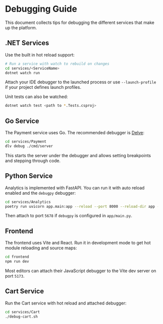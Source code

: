 # Debugging Guide

This document collects tips for debugging the different services that make up the platform.

## .NET Services

Use the built in hot reload support:

```bash
# Run a service with watch to rebuild on changes
cd services/<ServiceName>
dotnet watch run
```

Attach your IDE debugger to the launched process or use `--launch-profile` if your project defines launch profiles.

Unit tests can also be watched:

```bash
dotnet watch test <path to *.Tests.csproj>
```

## Go Service

The Payment service uses Go. The recommended debugger is [Delve](https://github.com/go-delve/delve):

```bash
cd services/Payment
dlv debug ./cmd/server
```

This starts the server under the debugger and allows setting breakpoints and stepping through code.

## Python Service

Analytics is implemented with FastAPI. You can run it with auto reload enabled and the `debugpy` debugger:

```bash
cd services/Analytics
poetry run uvicorn app.main:app --reload --port 8000 --reload-dir app --workers 1
```

Then attach to port `5678` if `debugpy` is configured in `app/main.py`.

## Frontend

The frontend uses Vite and React. Run it in development mode to get hot module reloading and source maps:

```bash
cd frontend
npm run dev
```

Most editors can attach their JavaScript debugger to the Vite dev server on port `5173`.

## Cart Service

Run the Cart service with hot reload and attached debugger:

```bash
cd services/Cart
./debug-cart.sh
```

